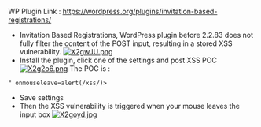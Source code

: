 
WP Plugin Link : https://wordpress.org/plugins/invitation-based-registrations/
- Invitation Based Registrations, WordPress plugin before 2.2.83 does not fully filter the content of the POST input, resulting in a stored XSS vulnerability.
[![X2gwJU.png](https://s1.ax1x.com/2022/06/13/X2gwJU.png)](https://imgtu.com/i/X2gwJU)
- Install the plugin,  click one of the settings and post XSS POC
[![X2g2o6.png](https://s1.ax1x.com/2022/06/13/X2g2o6.png)](https://imgtu.com/i/X2g2o6)
The POC is :
```Plaintext
" onmouseleave=alert(/xss/)>
```
- Save settings
- Then the XSS vulnerability is triggered when your mouse leaves the input box
[![X2goyd.jpg](https://s1.ax1x.com/2022/06/13/X2goyd.jpg)](https://imgtu.com/i/X2goyd)
